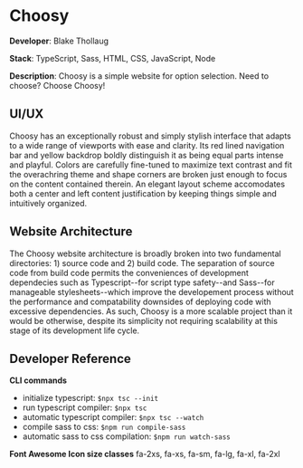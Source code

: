 # Choosy

**Developer**: Blake Thollaug

**Stack**: TypeScript, Sass, HTML, CSS, JavaScript, Node

**Description**: Choosy is a simple website for option selection. Need to choose? Choose Choosy!

## UI/UX
Choosy has an exceptionally robust and simply stylish interface that adapts to a wide range of viewports with ease and clarity. Its red lined navigation bar and yellow backdrop boldly distinguish it as being equal parts intense and playful. Colors are carefully fine-tuned to maximize text contrast and fit the overachring theme and shape corners are broken just enough to focus on the content contained therein. An elegant layout scheme accomodates both a center and left content justification by keeping things simple and intuitively organized.

## Website Architecture
The Choosy website architecture is broadly broken into two fundamental directories: 1) source code and 2) build code. The separation of source code from build code permits the conveniences of development dependecies such as Typescript--for script type safety--and Sass--for manageable stylesheets--which improve the developement process without the performance and compatability downsides of deploying code with excessive dependencies. As such, Choosy is a more scalable project than it would be otherwise, despite its simplicity not requiring scalability at this stage of its development life cycle.

## Developer Reference

**CLI commands**
 - initialize typescript:               `$npx tsc --init`
 - run typescript compiler:             `$npx tsc`
 - automatic typescript compiler:       `$npx tsc --watch`
 - compile sass to css:                 `$npm run compile-sass`
 - automatic sass to css compilation:   `$npm run watch-sass`

**Font Awesome Icon size classes**
fa-2xs, fa-xs, fa-sm, fa-lg, fa-xl, fa-2xl
 